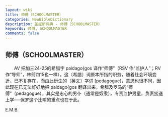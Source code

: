 ```yaml
---
layout: wiki
title: 师傅（SCHOOLMASTER）
categories: NewBibleDictionary
description: 圣经新词典 - 师傅（SCHOOLMASTER）
keywords: 师傅, SCHOOLMASTER
comments: false
---
```


## 师傅（SCHOOLMASTER）

　　AV 把加三24-25的希腊字 paidago{gos 译作“师傅”（RSV 作“监护人”；RV 作“导师”，林前四15也一样）。这〔希腊〕词原本所指的职务，随着社会环境变迁，已不复存在，而由此衍生的〔英文〕字词 [pedagogue]，意思也很不同，因此现在已无法好好地把 paidago{gos 翻译出来。希腊及罗马的“师傅”（pedagogue），其实是忠心的男仆（通常是奴隶），专责监护男童，负责接送上学──保罗这个比喻的重点也在于此。

E.M.B.








